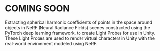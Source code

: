 # COMING SOON

Extracting spherical harmonic coefficients of points in the space around objects in NeRF (Neural Radiance Fields) scenes constructed using the PyTorch deep learning framework, to create Light Probes for use in Unity. These Light Probes are used to render virtual characters in Unity with the real-world environment modeled using NeRF.
